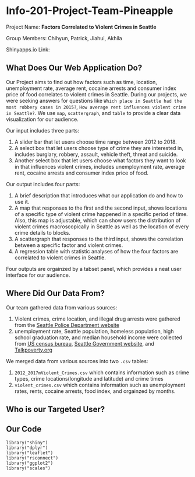 # Info-201-Project-Team-Pineapple
Project Name: **Factors Correlated to Violent Crimes in Seattle**

Group Members: Chihyun, Patrick, Jiahui, Akhila

Shinyapps.io Link: 

## What Does Our Web Application Do?
Our Project aims to find out how factors such as time, location, unemployment rate, average rent, cocaine arrests and consumer index price of food correlates to violent crimes in Seattle. During our projects, we were seeking answers for questions like `Which place in Seattle had the most robbery cases in 2015?`, `How average rent influences violent crime in Seattle?`. We use `map`, `scattergraph`, and `table` to provide a clear data visualization for our audience. 

Our input includes three parts:
1. A slider bar that let users choose time range between 2012 to 2018.
1. A select box that let users choose type of crime they are interested in, includes burglary, robbery, assault, vehicle theft, threat and suicide.
1. Another select box that let users choose what factors they want to look in that influences violent crimes, includes unemployment rate, average rent, cocaine arrests and consumer index price of food. 

Our output includes four parts:
1. A  brief description that introduces what our application do and how to use it.
1. A map that responses to the first and the second input, shows locations of a specific type of violent crime happened in a specific period of time. Also, this map is adjustable, which can show users the distribution of violent crimes macroscopically in Seattle as well as the location of every crime details to blocks.
1. A scattergraph that responses to the third input, shows the correlation between a specific factor and violent crimes. 
1. A regression table with statistic analyses of how the four factors are correlated to violent crimes in Seattle.

Four outputs are orgainzed by a tabset panel, which provides a neat user interface for our audience. 

## Where Did Our Data From?

Our team gathered data from various sources:
1. Violent crimes, crime location, and illegal drug arrests were gathered from the [Seattle Police Department website](https://www.seattle.gov/police/information-and-data)
1. unemployment rate, Seattle population, homeless population, high school graduation rate, and median household income were collected from [US census bureau](https://www.census.gov/data.html), [Seattle Government website](http://www.seattle.gov/services-and-information), and [Talkpoverty.org](https://talkpoverty.org/state-year-report/washington-2017-report/)

We merged data from various sources into two `.csv` tables: 
1. `2012_2017mViolent_Crimes.csv` which contains information such as crime types, crime locations(longitude and latitude) and crime times
1. `violent_crimes.csv` which contains information such as unemployment rates, rents, cocaine arrests, food index, and orgainzed by months.


## Who is our Targeted User?

## Our Code
```
library("shiny")
library("dplyr")
library("leaflet")
library("rsconnect")
library("ggplot2")
library("scales")
```

